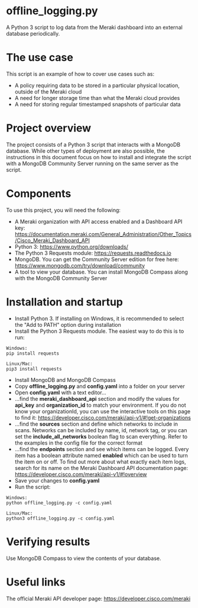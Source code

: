 # offline_logging.py
A Python 3 script to log data from the Meraki dashboard into an external database periodically.

# The use case
This script is an example of how to cover use cases such as:
* A policy requiring data to be stored in a particular physical location, outside of the Meraki cloud
* A need for longer storage time than what the Meraki cloud provides
* A need for storing regular timestamped snapshots of particular data

# Project overview
The project consists of a Python 3 script that interacts with a MongoDB database. While other types of deployment are also possible, the instructions in this document focus on how to install and integrate the script with a MongoDB Community Server running on the same server as the script. 

# Components
To use this project, you will need the following:
* A Meraki organization with API access enabled and a Dashboard API key: https://documentation.meraki.com/General_Administration/Other_Topics/Cisco_Meraki_Dashboard_API
* Python 3: https://www.python.org/downloads/
* The Python 3 Requests module: https://requests.readthedocs.io
* MongoDB. You can get the Community Server edition for free here: https://www.mongodb.com/try/download/community
* A tool to view your database. You can install MongoDB Compass along with the MongoDB Community Server

# Installation and startup
* Install Python 3. If installing on Windows, it is recommended to select the "Add to PATH" option during installation
* Install the Python 3 Requests module. The easiest way to do this is to run:
```
Windows:
pip install requests

Linux/Mac:
pip3 install requests
```
* Install MongoDB and MongoDB Compass
* Copy **offline_logging.py** and **config.yaml** into a folder on your server
* Open **config.yaml** with a text editor...
* ...find the **meraki_dashboard_api** section and modify the values for **api_key** and **organization_id** to match your environment. If you do not know your organizationId, you can use the interactive tools on this page to find it: https://developer.cisco.com/meraki/api-v1/#!get-organizations
* ...find the **sources** section and define which networks to include in scans. Networks can be included by name, id, network tag, or you can set the **include_all_networks** boolean flag to scan everything. Refer to the examples in the config file for the correct format
* ...find the **endpoints** section and see which items can be logged. Every item has a boolean attribute named **enabled** which can be used to turn the item on or off. To find out more about what exactly each item logs, search for its name on the Meraki Dashboard API documentation page: https://developer.cisco.com/meraki/api-v1/#!overview
* Save your changes to **config.yaml**
* Run the script:
```
Windows:
python offline_logging.py -c config.yaml

Linux/Mac:
python3 offline_logging.py -c config.yaml
```

# Verifying results
Use MongoDB Compass to view the contents of your database.

# Useful links
The official Meraki API developer page: https://developer.cisco.com/meraki
